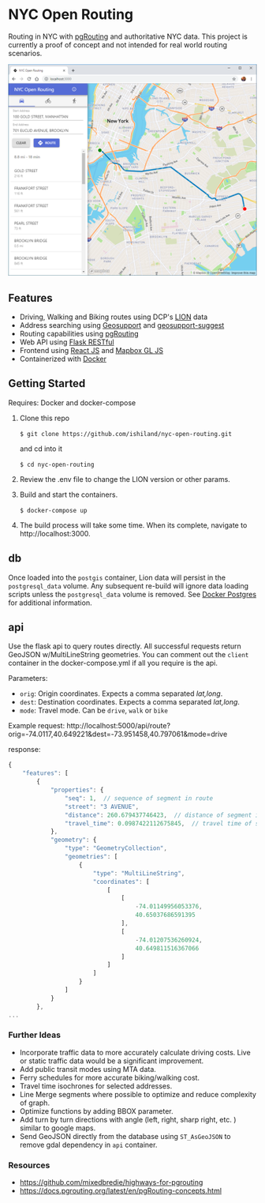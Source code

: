 # NYC Open Routing
Routing in NYC with [pgRouting](https://pgrouting.org/) and authoritative NYC data. This project is currently a proof of concept and not intended for real world routing scenarios.

![image](./screen.png)

## Features
- Driving, Walking and Biking routes using DCP's [LION](https://www1.nyc.gov/site/planning/data-maps/open-data/dwn-lion.page) data
- Address searching using [Geosupport](https://www1.nyc.gov/site/planning/data-maps/open-data/dwn-gde-home.page) and [geosupport-suggest](https://github.com/ishiland/geosupport-suggest) 
- Routing capabilities using [pgRouting](https://pgrouting.org/)
- Web API using [Flask RESTful](https://flask-restful.readthedocs.io/en/latest/)
- Frontend using [React JS](https://reactjs.org/) and [Mapbox GL JS](https://docs.mapbox.com/mapbox-gl-js/api/)
- Containerized with [Docker](https://docs.docker.com/engine/docker-overview/)

## Getting Started

Requires: Docker and docker-compose

1. Clone this repo

    `$ git clone https://github.com/ishiland/nyc-open-routing.git`

    and cd into it

    `$ cd nyc-open-routing`
    
2. Review the .env file to change the LION version or other params.  
3. Build and start the containers.
    
    `$ docker-compose up`
    
4. The build process will take some time. When its complete, navigate to http://localhost:3000. 

## db
Once loaded into the `postgis` container, Lion data will persist in the `postgresql_data` volume. Any subsequent re-build will ignore data loading scripts unless the `postgresql_data` volume is removed. See [Docker Postgres](https://docs.docker.com/samples/library/postgres/) for additional information.
 
## api
Use the flask api to query routes directly. All successful requests return GeoJSON w/MultiLineString geometries. You can comment out the `client` container in the docker-compose.yml if all you require is the api. 

Parameters:

- `orig`: Origin coordinates. Expects a comma separated _lat,long_.
- `dest`: Destination coordinates. Expects a comma separated _lat,long_.
- `mode`: Travel mode. Can be `drive`, `walk` or `bike`

Example request:
http://localhost:5000/api/route?orig=-74.0117,40.649221&dest=-73.951458,40.797061&mode=drive

response:
```js
{
    "features": [
        {
            "properties": {
                "seq": 1,  // sequence of segment in route
                "street": "3 AVENUE",
                "distance": 260.679437746423,  // distance of segment in feet
                "travel_time": 0.0987422112675845,  // travel time of segment in minutes 
            },
            "geometry": {
                "type": "GeometryCollection",
                "geometries": [
                    {
                        "type": "MultiLineString",
                        "coordinates": [
                            [
                                [
                                    -74.01149956053376,
                                    40.65037686591395
                                ],
                                [
                                    -74.01207536260924,
                                    40.649811516367066
                                ]
                            ]
                        ]
                    }
                ]
            }
        },
...
```


### Further Ideas

- Incorporate traffic data to more accurately calculate driving costs. Live or static traffic data would be a significant improvement.
- Add public transit modes using MTA data.
- Ferry schedules for more accurate biking/walking cost.
- Travel time isochrones for selected addresses.
- Line Merge segments where possible to optimize and reduce complexity of graph.
- Optimize functions by adding BBOX parameter. 
- Add turn by turn directions with angle (left, right, sharp right, etc. ) similar to google maps. 
- Send GeoJSON directly from the database using `ST_AsGeoJSON` to remove gdal dependency in `api` container.

### Resources
- https://github.com/mixedbredie/highways-for-pgrouting
- https://docs.pgrouting.org/latest/en/pgRouting-concepts.html
